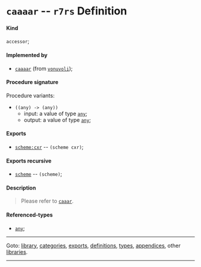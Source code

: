 

<a id='definition__r7rs__caaaar'></a>

# `caaaar` -- `r7rs` Definition


<a id='definition__r7rs__caaaar__kind'></a>

#### Kind

`accessor`;


<a id='definition__r7rs__caaaar__implemented-by'></a>

#### Implemented by

 * [`caaaar`](../../vonuvoli/definitions/caaaar.md#definition__vonuvoli__caaaar) (from [`vonuvoli`](../../vonuvoli/_index.md#library__vonuvoli));


<a id='definition__r7rs__caaaar__procedure-signature'></a>

#### Procedure signature

Procedure variants:
 * `((any) -> (any))`
   * input: a value of type [`any`](../../r7rs/types/any.md#type__r7rs__any);
   * output: a value of type [`any`](../../r7rs/types/any.md#type__r7rs__any);


<a id='definition__r7rs__caaaar__exports'></a>

#### Exports

 * [`scheme:cxr`](../../r7rs/exports/scheme_3a_cxr.md#export__r7rs__scheme_3a_cxr) -- `(scheme cxr)`;


<a id='definition__r7rs__caaaar__exports-recursive'></a>

#### Exports recursive

 * [`scheme`](../../r7rs/exports/scheme.md#export__r7rs__scheme) -- `(scheme)`;


<a id='definition__r7rs__caaaar__description'></a>

#### Description

> Please refer to [`caaar`](../../r7rs/definitions/caaar.md#definition__r7rs__caaar).


<a id='definition__r7rs__caaaar__referenced-types'></a>

#### Referenced-types

 * [`any`](../../r7rs/types/any.md#type__r7rs__any);

----

Goto: [library](../../r7rs/_index.md#library__r7rs), [categories](../../r7rs/categories/_index.md#toc__r7rs__categories), [exports](../../r7rs/exports/_index.md#toc__r7rs__exports), [definitions](../../r7rs/definitions/_index.md#toc__r7rs__definitions), [types](../../r7rs/types/_index.md#toc__r7rs__types), [appendices](../../r7rs/appendices/_index.md#toc__r7rs__appendices), other [libraries](../../_libraries.md#toc__libraries).

----

